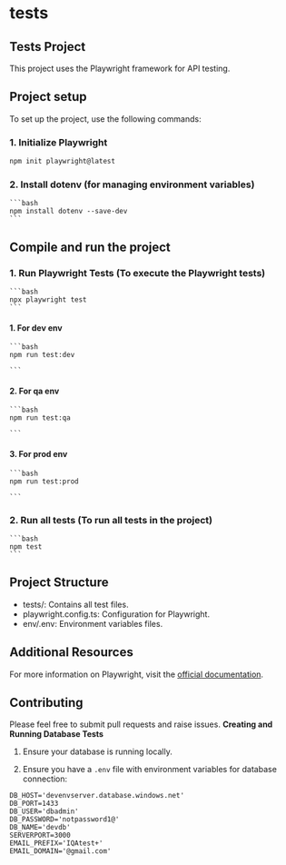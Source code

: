 # tests

## Tests Project

This project uses the Playwright framework for API testing.

## Project setup

To set up the project, use the following commands:

### 1. Initialize Playwright

   ```bash
   npm init playwright@latest

   ```
### 2. Install dotenv (for managing environment variables)

    ```bash
    npm install dotenv --save-dev
    ```

## Compile and run the project 

### 1. Run Playwright Tests (To execute the Playwright tests)

    ```bash
    npx playwright test
    ```

#### 1. For dev env
    ```bash
    npm run test:dev

    ```
#### 2. For qa env
    ```bash
    npm run test:qa

    ```
#### 3. For prod env
    ```bash
    npm run test:prod

    ```

### 2. Run all tests (To run all tests in the project)

    ```bash
    npm test
    ```

## Project Structure

- tests/: Contains all test files.
- playwright.config.ts: Configuration for Playwright.
- env/.env: Environment variables files.

## Additional Resources

For more information on Playwright, visit the [official documentation](https://playwright.dev/docs/intro).

## Contributing

Please feel free to submit pull requests and raise issues.
**Creating and Running Database Tests**

1. Ensure your database is running locally.

2. Ensure you have a `.env` file with environment variables for database connection:

```
DB_HOST='devenvserver.database.windows.net'
DB_PORT=1433
DB_USER='dbadmin'
DB_PASSWORD='notpassword1@'
DB_NAME='devdb'
SERVERPORT=3000
EMAIL_PREFIX='IQAtest+'
EMAIL_DOMAIN='@gmail.com'
```